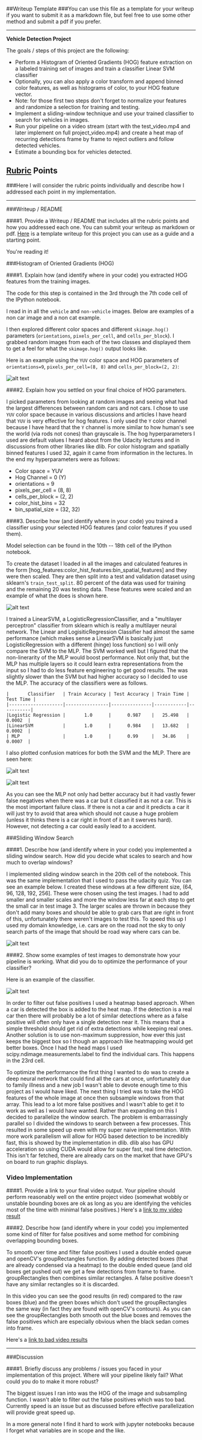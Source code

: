 ##Writeup Template
###You can use this file as a template for your writeup if you want to submit it as a markdown file, but feel free to use some other method and submit a pdf if you prefer.

---

**Vehicle Detection Project**

The goals / steps of this project are the following:

* Perform a Histogram of Oriented Gradients (HOG) feature extraction on a labeled training set of images and train a classifier Linear SVM classifier
* Optionally, you can also apply a color transform and append binned color features, as well as histograms of color, to your HOG feature vector. 
* Note: for those first two steps don't forget to normalize your features and randomize a selection for training and testing.
* Implement a sliding-window technique and use your trained classifier to search for vehicles in images.
* Run your pipeline on a video stream (start with the test_video.mp4 and later implement on full project_video.mp4) and create a heat map of recurring detections frame by frame to reject outliers and follow detected vehicles.
* Estimate a bounding box for vehicles detected.

[//]: # (Image References)
[image1]: ./output_images/HogExample.png
[image2]: ./output_images/Features.png
[image3]: ./output_images/SVMcm.png
[image4]: ./output_images/MLPcm.png
[image5]: ./output_images/Windows.png
[image6]: ./output_images/Heatmaps.png

## [Rubric](https://review.udacity.com/#!/rubrics/513/view) Points
###Here I will consider the rubric points individually and describe how I addressed each point in my implementation.

---
###Writeup / README

####1. Provide a Writeup / README that includes all the rubric points and how you addressed each one.  You can submit your writeup as markdown or pdf.  [Here](https://github.com/udacity/CarND-Vehicle-Detection/blob/master/writeup_template.md) is a template writeup for this project you can use as a guide and a starting point.

You're reading it!

###Histogram of Oriented Gradients (HOG)

####1. Explain how (and identify where in your code) you extracted HOG features from the training images.

The code for this step is contained in the 3rd through the 7th code cell of the IPython notebook.

I read in in all the `vehicle` and `non-vehicle` images.  Below are examples of a non car image and a non cat example.

I then explored different color spaces and different `skimage.hog()` parameters (`orientations`, `pixels_per_cell`, and `cells_per_block`).  I grabbed random images from each of the two classes and displayed them to get a feel for what the `skimage.hog()` output looks like.

Here is an example using the `YUV` color space and HOG parameters of `orientations=9`, `pixels_per_cell=(8, 8)` and `cells_per_block=(2, 2)`:


![alt text][image1]

####2. Explain how you settled on your final choice of HOG parameters.

I picked parameters from looking at random images and seeing what had the largest differences between random cars and not cars. I chose to use `YUV` color space because in various discussions and articles I have heard that `YUV` is very effective for hog features. I only used the `Y` color channel because I have heard that the `Y` channel is more similar to how human's see the world (via rods not cones) than grayscale is. The hog hyperparameters I used are default values I heard about from the Udacity lectures and in discussions from other libraries like dlib. For color histogram and spatially binned features I used 32, again it came from information in the lectures.
In the end my hyperparameters were as follows:

 * Color space = YUV
 * Hog Channel = 0 (Y)
 * orientations = 9
 * pixels_per_cell = (8, 8)
 * cells_per_block = (2, 2)
 * color_hist_bins = 32
 * bin_spatial_size = (32, 32)

####3. Describe how (and identify where in your code) you trained a classifier using your selected HOG features (and color features if you used them).

Model selection can be found in the 10th -- 18th cell of the IPython notebook.

To create the dataset I loaded in all the images and calculated features in the form [hog_features:color_hist_features:bin_spatial_features] and they were then scaled. They are then split into a test and validation dataset using sklearn's `train_test_split`. 80 percent of the data was used for training and the remaining 20 was testing data. These features were scaled and an example of what the does is shown here.

![alt text][image2]


I trained a LinearSVM, a LogisticRegressionClassifier, and a "multilayer perceptron" classifier from sklearn which is really a multilayer neural network. The Linear and LogisiticRegression Classifier had almost the same performance (which makes sense a LinearSVM is basically just LogisticRegression with a different (hinge) loss function) so I will only compare the SVM to the MLP. The SVM worked well but I figured that the non-linerarity of the MLP would boost performance. Not only that, but the MLP has multiple layers so it could learn extra representations from the input so I had to do less feature engineering to get good results. The was slightly slower than the SVM but had higher accuracy so I decided to use the MLP. The accuracy of the classifiers were as follows.

```
|       Classifier   | Train Accuracy | Test Accuracy | Train Time | Test Time |
|--------------------|----------------|---------------|------------|-----------|
|Logistic Regression |       1.0      |      0.987    |   25.498   |   0.0002  |
|LinearSVM           |       1.0      |      0.984    |   13.682   |   0.0002  |
| MLP                |       1.0      |      0.99     |   34.86    |   0.0007  |
```

I also plotted confusion matrices for both the SVM and the MLP. There are seen here:

![alt text][image3]

![alt text][image4]

As you can see the MLP not only had better accuracy but it had vastly fewer false negatives when there was a car but it classified it as not a car. This is the most important failure class. If there is not a car and it predicts a car it will just try to avoid that area which should not cause a huge problem (unless it thinks there is a car right in front of it an it swerves hard). However, not detecting a car could easily lead to a accident.

###Sliding Window Search

####1. Describe how (and identify where in your code) you implemented a sliding window search.  How did you decide what scales to search and how much to overlap windows?

I implemented sliding window search in the 20th cell of the notebook. This was the same implementation that I used to pass the udacity quiz. You can see an example below. I created these windows at a few different size, (64, 96, 128, 192, 256]. These were chosen using the test images. I had to add smaller and smaller scales and more the window less far at each step to get the small car in test image 3. The larger scales are thrown in because they don't add many boxes and should be able to grab cars that are right in front of this, unfortunately there weren't images to test this. To speed this up I used my domain knowledge, i.e. cars are on the road not the sky to only search parts of the image that should be road way where cars can be.

![alt text][image5]

####2. Show some examples of test images to demonstrate how your pipeline is working.  What did you do to optimize the performance of your classifier?

Here is an example of the classifier.

![alt text][image6]

In order to filter out false positives I used a heatmap based approach. When a car is detected the box is added to the heat map. If the detection is a real car then there will probably be a lot of similar detections where as a false positive will often only have a single detection near it. This means that a simple threshold should get rid of extra detections while keeping real ones. Another solution is to use non-maximum suppression, how ever this just keeps the biggest box so I though an approach like heatmapping would get better boxes. Once I had the head maps I used scipy.ndimage.measurements.label to find the individual cars. This happens in the 23rd cell.

To optimize the performance the first thing I wanted to do was to create a deep neural network that could find all the cars at once, unfortunately due to family illness and a new job I wasn't able to devote enough time to this project as I would have liked. The next thing I tried was to take the HOG features of the whole image at once then subsample windows from that array. This lead to a lot more false positives and I wasn't able to get it to work as well as I would have wanted. Rather than expanding on this I decided to parallelize the window search. The problem is embarrassingly parallel so I divided the windows to search between a few processes. This resulted in some speed up even with my super naive implementation. With more work parallelism will allow for HOG based detection to be incredibly fast, this is showed by the implementation in dlib. dlib also has GPU acceleration so using CUDA would allow for super fast, real time detection. This isn't far fetched, there are already cars on the market that have GPU's on board to run graphic displays.

### Video Implementation

####1. Provide a link to your final video output.  Your pipeline should perform reasonably well on the entire project video (somewhat wobbly or unstable bounding boxes are ok as long as you are identifying the vehicles most of the time with minimal false positives.)
Here's a [link to my video result](./result.mp4)


####2. Describe how (and identify where in your code) you implemented some kind of filter for false positives and some method for combining overlapping bounding boxes.

To smooth over time and filter false positives I used a double ended queue and openCV's groupRectangles function. By adding detected boxes (that are already condensed via a heatmap) to the double ended queue (and old boxes get pushed out) we get a few detections from frame to frame. groupRectangles then combines similar rectangles. A false positive doesn't have any similar rectangles so it is discarded.


In this video you can see the good results (in red) compared to the raw boxes (blue) and the green boxes which don't used the groupRectangles the same way (in fact they are found with openCV's contours). As you can see the groupRectangles both smooth out the blue boxes and removes the false positives which are especially obvious when the black sedan comes into frame.

Here's a [link to bad video results](./all_result.mp4)


---

###Discussion

####1. Briefly discuss any problems / issues you faced in your implementation of this project.  Where will your pipeline likely fail?  What could you do to make it more robust?

The biggest issues I ran into was the HOG of the image and subsampling function. I wasn't able to filter out the false positives which was too bad. Currently speed is an issue but as discussed before effective parallelization will provide great speed up.

In a more general note I find it hard to work with jupyter notebooks because I forget what variables are in scope and the like.